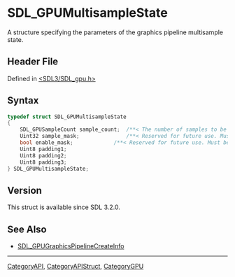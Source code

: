 # SDL_GPUMultisampleState

A structure specifying the parameters of the graphics pipeline multisample state.

## Header File

Defined in [<SDL3/SDL_gpu.h>](https://github.com/libsdl-org/SDL/blob/main/include/SDL3/SDL_gpu.h)

## Syntax

```c
typedef struct SDL_GPUMultisampleState
{
    SDL_GPUSampleCount sample_count;  /**< The number of samples to be used in rasterization. */
    Uint32 sample_mask;               /**< Reserved for future use. Must be set to 0. */
    bool enable_mask;             /**< Reserved for future use. Must be set to false. */
    Uint8 padding1;
    Uint8 padding2;
    Uint8 padding3;
} SDL_GPUMultisampleState;
```

## Version

This struct is available since SDL 3.2.0.

## See Also

- [SDL_GPUGraphicsPipelineCreateInfo](SDL_GPUGraphicsPipelineCreateInfo)

----
[CategoryAPI](CategoryAPI), [CategoryAPIStruct](CategoryAPIStruct), [CategoryGPU](CategoryGPU)

